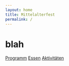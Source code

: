 ```yaml
---
layout: home
title: Mittelalterfest
permalink: /
---
```


# blah

[Programm](agenda)
[Essen](food)
[Aktivitäten](activites)

